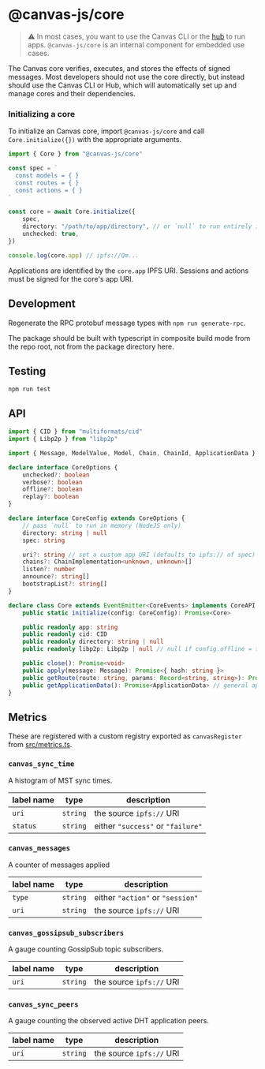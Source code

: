 # @canvas-js/core

> ⚠️ In most cases, you want to use the Canvas CLI or the [hub](https://canvas-hub.fly.dev/) to run apps. `@canvas-js/core` is an internal component for embedded use cases.

The Canvas core verifies, executes, and stores the effects of signed messages.
Most developers should not use the core directly, but instead should use the Canvas CLI or Hub,
which will automatically set up and manage cores and their dependencies.

### Initializing a core

To initialize an Canvas core, import `@canvas-js/core` and call `Core.initialize({})` with the appropriate arguments.

```typescript
import { Core } from "@canvas-js/core"

const spec = `
  const models = { }
  const routes = { }
  const actions = { }
`

const core = await Core.initialize({
	spec,
	directory: "/path/to/app/directory", // or `null` to run entirely in-memory
	unchecked: true,
})

console.log(core.app) // ipfs://Qm...
```

Applications are identified by the `core.app` IPFS URI. Sessions and actions must be signed for the core's app URI.

## Development

Regenerate the RPC protobuf message types with `npm run generate-rpc`.

The package should be built with typescript in composite build mode from the repo root, not from the package directory here.

## Testing

```
npm run test
```

## API

```typescript
import { CID } from "multiformats/cid"
import { Libp2p } from "libp2p"

import { Message, ModelValue, Model, Chain, ChainId, ApplicationData } from "@canvas-js/interfaces"

declare interface CoreOptions {
	unchecked?: boolean
	verbose?: boolean
	offline?: boolean
	replay?: boolean
}

declare interface CoreConfig extends CoreOptions {
	// pass `null` to run in memory (NodeJS only)
	directory: string | null
	spec: string

	uri?: string // set a custom app URI (defaults to ipfs:// of spec)
	chains?: ChainImplementation<unknown, unknown>[]
	listen?: number
	announce?: string[]
	bootstrapList?: string[]
}

declare class Core extends EventEmitter<CoreEvents> implements CoreAPI {
	public static initialize(config: CoreConfig): Promise<Core>

	public readonly app: string
	public readonly cid: CID
	public readonly directory: string | null
	public readonly libp2p: Libp2p | null // null if config.offline = true

	public close(): Promise<void>
	public apply(message: Message): Promise<{ hash: string }>
	public getRoute(route: string, params: Record<string, string>): Promise<Record<string, ModelValue>[]>
	public getApplicationData(): Promise<ApplicationData> // general app metadata and network/peering status
}
```

## Metrics

These are registered with a custom registry exported as `canvasRegister` from [src/metrics.ts](./src/metrics.ts).

### `canvas_sync_time`

A histogram of MST sync times.

| label name | type     | description                       |
| ---------- | -------- | --------------------------------- |
| `uri`      | `string` | the source `ipfs://` URI          |
| `status`   | `string` | either `"success"` or `"failure"` |

### `canvas_messages`

A counter of messages applied

| label name | type     | description                      |
| ---------- | -------- | -------------------------------- |
| `type`     | `string` | either `"action"` or `"session"` |
| `uri`      | `string` | the source `ipfs://` URI         |

### `canvas_gossipsub_subscribers`

A gauge counting GossipSub topic subscribers.

| label name | type     | description              |
| ---------- | -------- | ------------------------ |
| `uri`      | `string` | the source `ipfs://` URI |

### `canvas_sync_peers`

A gauge counting the observed active DHT application peers.

| label name | type     | description              |
| ---------- | -------- | ------------------------ |
| `uri`      | `string` | the source `ipfs://` URI |
